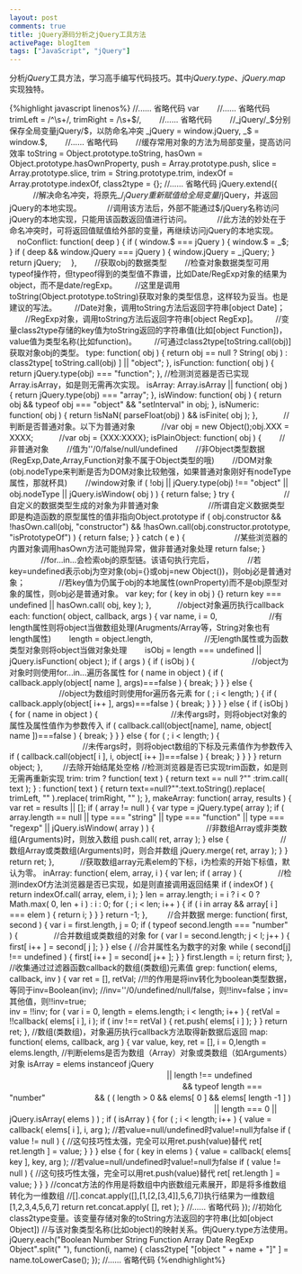 ```yaml
---
layout: post
comments: true
title: jQuery源码分析之jQuery工具方法
activePage: blogItem
tags: ["JavaScript", "jQuery"]
---
```


分析*jQuery*工具方法，学习高手编写代码技巧。其中*jQuery.type*、*jQuery.map*实现独特。

{%highlight javascript linenos%}
//...... 省略代码
var  　　//...... 省略代码
        trimLeft = /^\s+/,
        trimRight = /\s+$/,
    　　//...... 省略代码
    　　//_jQuery/_$分别保存全局变量jQuery/$，以防命名冲突
        _jQuery = window.jQuery,
        _$ = window.$,
    　　//...... 省略代码
    　　//缓存常用对象的方法为局部变量，提高访问效率
        toString = Object.prototype.toString,
        hasOwn = Object.prototype.hasOwnProperty,
        push = Array.prototype.push,
        slice = Array.prototype.slice,
        trim = String.prototype.trim,
        indexOf = Array.prototype.indexOf,
        class2type = {};
//...... 省略代码
jQuery.extend({
        　　　//解决命名冲突，将原先_$/_jQuery重新赋值给全局变量$/jQuery，并返回jQuery的本地实现。
        　　　//调用该方法后，外部不能通过$/jQuery名称访问jQuery的本地实现，只能用该函数返回值进行访问。
        　　　//此方法的妙处在于命名冲突时，可将返回值赋值给外部的变量，再继续访问jQuery的本地实现。
           　noConflict: function( deep ) {
                    if ( window.$ === jQuery ) {
                        window.$ = _$;
                    }
                    if ( deep && window.jQuery === jQuery ) {
                        window.jQuery = _jQuery;
                    }
                    return jQuery;
           　},
       　　//获取obj的数据类型
       　　//检查对象数据类型可用typeof操作符，但typeof得到的类型值不靠谱，比如Date/RegExp对象的结果为object，而不是date/regExp。
       　　//这里是调用toString(Object.prototype.toString)获取对象的类型信息，这样较为妥当。也是建议的写法。
       　　//Date对象，调用toString方法后返回字符串[object Date]；
       　　//RegExp对象，调用toString方法后返回字符串[object RegExp]。
       　　//变量class2type存储的key值为toString返回的字符串值(比如[object Function])，value值为类型名称(比如function)。
       　　//可通过class2type[toString.call(obj)]获取对象obj的类型。
            type: function( obj ) {
                    return obj == null ? String( obj ) : class2type[ toString.call(obj) ] || "object";
            },
            isFunction: function( obj ) {
                    return jQuery.type(obj) === "function";
            },
            //检测浏览器是否已实现Array.isArray，如是则无需再次实现。
            isArray: Array.isArray || function( obj ) {
                return jQuery.type(obj) === "array";
            },
            isWindow: function( obj ) {
                return obj && typeof obj === "object" && "setInterval" in obj;
            },
            isNumeric: function( obj ) {
                return !isNaN( parseFloat(obj) ) && isFinite( obj );
            },
       　　　//判断是否普通对象。以下为普通对象
       　　　//var obj = new Object();obj.XXX = XXXX;
       　　　//var obj = {XXX:XXXX};
            isPlainObject: function( obj ) {
         　　//非普通对象
         　　//值为''/0/false/null/undefined
         　　//非Object类型数据(RegExp,Date,Array,Function对象不属于Object类型的哦)
         　　//DOM对象(obj.nodeType来判断是否为DOM对象比较勉强，如果普通对象刚好有nodeType属性，那就杯具)
         　　//window对象
                if ( !obj || jQuery.type(obj) !== "object" || obj.nodeType || jQuery.isWindow( obj ) ) {
                        return false;
                }
                try {
              　　　　　　//自定义的数据类型生成的对象为非普通对象
              　　　　　　//所谓自定义数据类型即是构造函数的原型属性的值非指向Object.prototype
                        if ( obj.constructor && !hasOwn.call(obj, "constructor") 
                                && !hasOwn.call(obj.constructor.prototype, "isPrototypeOf") ) {
                                return false;
                        }
                } catch ( e ) {
              　　　　　　//某些浏览器的内置对象调用hasOwn方法可能抛异常，做非普通对象处理
                        return false;
                }
         　　　　//for...in...会检索obj的原型链。该语句执行完后，
         　　　　//若key=undefined表示obj为空对象(obj={}或obj=new Object())，则obj必是普通对象；
         　　　　//若key值为仍属于obj的本地属性(ownProperty)而不是obj原型对象的属性，则obj必是普通对象。
                var key;
                for ( key in obj ) {}
                return key === undefined || hasOwn.call( obj, key );
            },
       　　　//object对象遍历执行callback
            each: function( object, callback, args ) {
                var name, i = 0,
         　　　　　　 //有length属性则将object当做数组处理(Arugments/Array等，String对象也有length属性)
                　　length = object.length,
         　　　　　　 //无length属性或为函数类型对象则将object当做对象处理
                　　isObj = length === undefined || jQuery.isFunction( object );
                if ( args ) {
                        if ( isObj ) {
                　　　　　　　//object为对象时则使用for...in...遍历各属性
                            for ( name in object ) {
                                    if ( callback.apply(object[ name ], args)===false ) {
                                        break;
                                    }
                            }
                        } else {
                 　　　　　　 //object为数组时则使用for遍历各元素
                            for ( ; i < length; ) {
                                    if ( callback.apply(object[ i++ ], args)===false ) {
                                        break;
                                    }
                            }
                        }
                } else {
                        if ( isObj ) {
                            for ( name in object ) {
                    　　　　　　　　　//未传args时，则将object对象的属性及属性值作为参数传入
                                    if ( callback.call(object[name], name, object[ name ])===false ) {
                                        break;
                                    }
                            }
                        } else {
                            for ( ; i < length; ) {
                    　　　　　　　　　 //未传args时，则将object数组的下标及元素值作为参数传入
                                    if ( callback.call(object[ i ], i, object[ i++ ])===false ) {
                                        break;
                                    }
                            }
                        }
                }
                return object;
            },
       　　  //去除开始结尾处空格
            //检测浏览器是否已实现trim函数，如是则无需再重新实现
            trim: trim ?
                function( text ) {
                    return text == null ?"" :trim.call( text );
                } :
                function( text ) {
                    return text==null?"":text.toString().replace( trimLeft, "" ).replace( trimRight, "" );
                },
            makeArray: function( array, results ) {
                var ret = results || [];
                if ( array != null ) {
                    var type = jQuery.type( array );
                    if ( array.length == null || type === "string" 
                        || type === "function" || type === "regexp" || jQuery.isWindow( array ) ) {
             　　　　　　 //非数组Array或非类数组(Arguments)时，则放入数组
                        push.call( ret, array );
                    } else {
             　　　　　　 //数组Array或类数组(Arguments)时，则合并数组
                        jQuery.merge( ret, array );
                    }
                }
                return ret;
            },
       　　　//获取数组array元素elem的下标，i为检索的开始下标值，默认为零。
            inArray: function( elem, array, i ) {
                var len;
                if ( array ) {
            　　　　 //检测indexOf方法浏览器是否已实现，如是则直接调用返回结果
                    if ( indexOf ) {
                        return indexOf.call( array, elem, i );
                    }
                    len = array.length;
                    i = i ? i < 0 ? Math.max( 0, len + i ) : i : 0;
                    for ( ; i < len; i++ ) {
                        if ( i in array && array[ i ] === elem ) {
                            return i;
                        }
                    }
                }
                return -1;
            },
       　　 //合并数据
            merge: function( first, second ) {
                var i = first.length,
                      j = 0;
                if ( typeof second.length === "number" ) {
            　　　　 //合并数组或类数组的对象
                    for ( var l = second.length; j < l; j++ ) {
                        first[ i++ ] = second[ j ];
                    }
                } else {
                   //合并属性名为数字的对象
                    while ( second[j] !== undefined ) {
                        first[ i++ ] = second[ j++ ];
                    }
                }
                first.length = i;
                return first;
            },
            //收集通过过滤器函数callback的数组(类数组)元素值
            grep: function( elems, callback, inv ) {
                var ret = [], retVal;
                 //!!的作用是将inv转化为boolean类型数据，等同于inv=Boolean(inv);
                //inv=''/0/undefined/null/false，则!!inv=false；inv=其他值，则!!inv=true;               
                inv = !!inv;
                for ( var i = 0, length = elems.length; i < length; i++ ) {
                    retVal = !!callback( elems[ i ], i );
                    if ( inv !== retVal ) {
                        ret.push( elems[ i ] );
                    }
                }
                return ret;
            },
            //数组(类数组)，对象遍历执行callback方法取得新数据后返回
            map: function( elems, callback, arg ) {
                var value, key, ret = [],
                       i = 0,length = elems.length,
                       //判断elems是否为数组（Array）对象或类数组（如Arguments）对象
                       isArray = elems instanceof jQuery
　　　　　　　　　　　　　　　　　　　　|| length !== undefined 
　　　　　　　　　　　　　　　　　　　　　　&& typeof length === "number" 
                              　　　　　　&& ( ( length > 0 && elems[ 0 ] && elems[ length -1 ] ) 
　　　　　　　　　　　　　　　　　　　　　　　　　　|| length === 0 || jQuery.isArray( elems ) ) ;
                if ( isArray ) {
                    for ( ; i < length; i++ ) {
                        value = callback( elems[ i ], i, arg );
                       //若value=null/undefined时value!=null为false
                        if ( value != null ) {
                            //这句技巧性太强，完全可以用ret.push(value)替代
                            ret[ ret.length ] = value;
                        }
                    }
                } else {
                    for ( key in elems ) {
                        value = callback( elems[ key ], key, arg );
                        //若value=null/undefined时value!=null为false
                        if ( value != null ) {
                            //这句技巧性太强，完全可以用ret.push(value)替代
                            ret[ ret.length ] = value;
                        }
                    }
                }
                //concat方法的作用是将数组中内嵌数组元素展开，即是将多维数组转化为一维数组
                //[].concat.apply([],[1,[2,[3,4]],5,6,7])执行结果为一维数组[1,2,3,4,5,6,7]
                return ret.concat.apply( [], ret );
            }
       //...... 省略代码
});
//初始化class2type变量。该变量存储对象的toString方法返回的字符串(比如[object Object])
//与该对象类型名称(比如object)的映射关系。供jQuery.type方法使用。
jQuery.each("Boolean Number String Function Array Date RegExp Object".split(" "), function(i, name) {
        class2type[ "[object " + name + "]" ] = name.toLowerCase();
});
//...... 省略代码
{%endhighlight%}